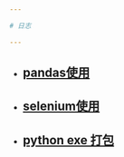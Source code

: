 ```yaml
---

# 日志

---
```


- ## [pandas使用](http://wangbiao92.github.io/blog/templates/pandas.html)
- ## [selenium使用](http://wangbiao92.github.io/blog/templates/selenium.html)
- ## [python exe 打包](http://wangbiao92.github.io/blog/templates/pack.html)